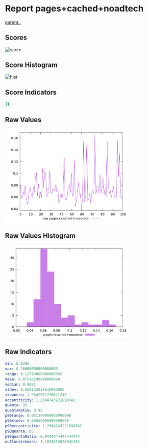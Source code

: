 # Report pages+cached+noadtech

[parent..](./..)  


## Scores

![score](./score.png)  

## Score Histogram

![hist](./hist.png)  

## Score Indicators

```yaml
{}

```

## Raw Values

![raw](./raw.png)  

## Raw Values Histogram

![raw hist](./raw_hist.png)  

## Raw Indicators

```yaml
min: 0.0395
max: 0.16660000000000003
range: 0.12710000000000002
mean: 0.07516199999999999
median: 0.0681
stdev: 0.025132018542090885
skewness: 1.9042561726621248
eccentricity: 1.2584743221890342
quanta: 95
quantaRatio: 0.95
p90range: 0.061399999999999996
p90stdev: 0.06639999999999999
p90eccentricity: 1.2584743221890342
p90quanta: 85
p90quantaRatio: 0.9444444444444444
outlandishness: 1.1894553076942185

```

<style>
  img {
    max-width: 80%;
  }
</style>
      
